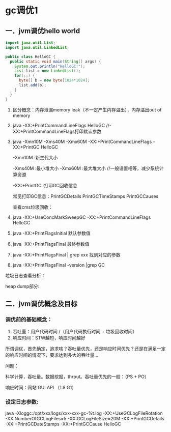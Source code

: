 # gc调优1

## 一．jvm调优hello world

```java
import java.util.List;
import java.util.LinkedList;

public class HelloGC {
  public static void main(String[] args) {
    System.out.println("HelloGC!");
    List list = new LinkedList();
    for(;;) {
      byte[] b = new byte[1024*1024];
      list.add(b);
    }
  }
}
```

1. 区分概念：内存泄漏memory leak（不一定产生内存溢出），内存溢出out of memory

2. java -XX:+PrintCommandLineFlags HelloGC    //-XX:+PrintCommandLineFlags打印默认参数

3. java -Xmn10M -Xms40M -Xmx60M -XX:+PrintCommandLineFlags -XX:+PrintGC HelloGC 

   -Xmn10M	:新生代大小

   -Xms40M	:最小堆大小  -Xmx60M	:最大堆大小	//一般设置相等，减少系统计算资源

   -XX:+PrintGC	:打印GC回收信息

   常见打印GC信息：PrintGCDetails PrintGCTimeStamps PrintGCCauses

   

   查看cms垃圾回收：

4. java -XX:+UseConcMarkSweepGC -XX:+PrintCommandLineFlags HelloGC        

   

5. java -XX:+PrintFlagsInitial 默认参数值

6. java -XX:+PrintFlagsFinal 最终参数值

7. java -XX:+PrintFlagsFinal | grep xxx 找到对应的参数

8. java -XX:+PrintFlagsFinal -version |grep GC

垃圾日志查看分析：



heap dump部分:

## 二．jvm调优概念及目标

### 调优前的基础概念：

1. 吞吐量：用户代码时间 /（用户代码执行时间 + 垃圾回收时间）
2. 响应时间：STW越短，响应时间越好

所谓调优，首先确定，追求啥？吞吐量优先，还是响应时间优先？还是在满足一定的响应时间的情况下，要求达到多大的吞吐量...

问题：

科学计算，吞吐量。数据挖掘，thrput。吞吐量优先的一般：（PS + PO）

响应时间：网站 GUI API （1.8 G1）

### 设定日志参数:

java -Xloggc:/opt/xxx/logs/xxx-xxx-gc-%t.log -XX:+UseGCLogFileRotation -XX:NumberOfGCLogFiles=5 -XX:GCLogFileSize=20M -XX:+PrintGCDetails -XX:+PrintGCDateStamps -XX:+PrintGCCause HelloGC